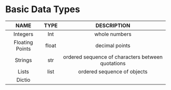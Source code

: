 


# Basic Data Types

| NAME | TYPE |DESCRIPTION|
|:--:|:------:|:--:|
| Integers | Int | whole numbers|
|Floating Points| float| decimal points|
|Strings| str| ordered sequence of characters between quotations|
|Lists|list|ordered sequence of objects|
|Dictio

<!--stackedit_data:
eyJoaXN0b3J5IjpbMTU3OTY2MzMwNiwxOTk0MDU0LDIwNDAyOT
c2MjJdfQ==
-->